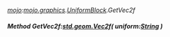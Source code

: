 _[mojo](../../modules/mojo/mojo-module.md):[mojo.graphics](../../modules/mojo/mojo-graphics.md).[UniformBlock](../../modules/mojo/mojo-graphics-uniformblock.md).GetVec2f_
##### Method GetVec2f:[std.geom.Vec2f](../../modules/std/std-geom-vec2f.md)( uniform:[String](../../modules/wonkey/wonkey-types-string.md) )
